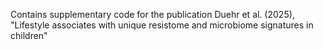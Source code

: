 Contains supplementary code for the publication Duehr
et al. (2025), "Lifestyle associates with unique resistome 
and microbiome signatures in children"
